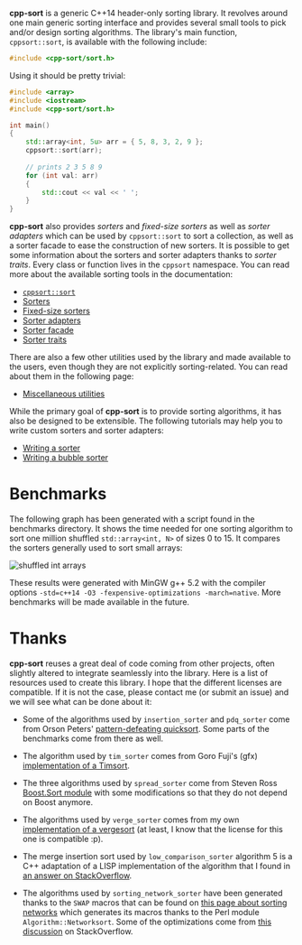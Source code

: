 **cpp-sort** is a generic C++14 header-only sorting library. It revolves
around one main generic sorting interface and provides several small tools
to pick and/or design sorting algorithms. The library's main function,
`cppsort::sort`, is available with the following include:

```cpp
#include <cpp-sort/sort.h>
```

Using it should be pretty trivial:

```cpp
#include <array>
#include <iostream>
#include <cpp-sort/sort.h>

int main()
{
    std::array<int, 5u> arr = { 5, 8, 3, 2, 9 };
    cppsort::sort(arr);
    
    // prints 2 3 5 8 9
    for (int val: arr)
    {
        std::cout << val << ' ';
    }
}
```

**cpp-sort** also provides *sorters* and *fixed-size sorters* as well as *sorter
adapters* which can be used by `cppsort::sort` to sort a collection, as well as a
sorter facade to ease the construction of new sorters. It is possible to get some
information about the sorters and sorter adapters thanks to *sorter traits*. Every
class or function lives in the `cppsort` namespace. You can read more about the
available sorting tools in the documentation:

* [`cppsort::sort`](doc/sort.md)
* [Sorters](doc/sorters.md)
* [Fixed-size sorters](doc/fixed-sorters.md)
* [Sorter adapters](doc/sorter-adapters.md)
* [Sorter facade](doc/sorter-facade.md)
* [Sorter traits](doc/sorter-traits.md)

There are also a few other utilities used by the library and made available
to the users, even though they are not explicitly sorting-related. You can
read about them in the following page:

* [Miscellaneous utilities](doc/utilities.md)

While the primary goal of **cpp-sort** is to provide sorting algorithms, it has
also be designed to be extensible. The following tutorials may help you to write
custom sorters and sorter adapters:

* [Writing a sorter](doc/writing-sorter.md)
* [Writing a bubble sorter](doc/writing-bubble-sorter.md)

# Benchmarks

The following graph has been generated with a script found in the benchmarks
directory. It shows the time needed for one sorting algorithm to sort one million
shuffled `std::array<int, N>` of sizes 0 to 15. It compares the sorters generally
used to sort small arrays:

![shuffled int arrays](https://i.imgur.com/GaRHn9x.png)

These results were generated with MinGW g++ 5.2 with the compiler options
`-std=c++14 -O3 -fexpensive-optimizations -march=native`. More benchmarks will be
made available in the future.

# Thanks

**cpp-sort** reuses a great deal of code coming from other projects, often slightly
altered to integrate seamlessly into the library. Here is a list of resources used
to create this library. I hope that the different licenses are compatible. If it is
not the case, please contact me (or submit an issue) and we will see what can be
done about it:

* Some of the algorithms used by `insertion_sorter` and `pdq_sorter` come from
Orson Peters' [pattern-defeating quicksort](https://github.com/orlp/pdqsort). Some
parts of the benchmarks come from there as well.

* The algorithm used by `tim_sorter` comes from Goro Fuji's (gfx) [implementation
of a Timsort](https://github.com/gfx/cpp-TimSort).

* The three algorithms used by `spread_sorter` come from Steven Ross [Boost.Sort
module](http://www.boost.org/doc/libs/1_59_0/libs/sort/doc/html/index.html) with
some modifications so that they do not depend on Boost anymore.

* The algorithms used by `verge_sorter` comes from my own [implementation of a
vergesort](https://github.com/Morwenn/vergesort) (at least, I know that the license
for this one is compatible :p).

* The merge insertion sort used by `low_comparison_sorter` algorithm 5 is a C++
adaptation of a LISP implementation of the algorithm that I found in [an answer
on StackOverflow](http://stackoverflow.com/a/1935491/1364752).

* The algorithms used by `sorting_network_sorter` have been generated thanks to the
`SWAP` macros that can be found on [this page about sorting networks](http://pages.ripco.net/~jgamble/nw.html)
which generates its macros thanks to the Perl module `Algorithm::Networksort`. Some
of the optimizations come from [this discussion](http://stackoverflow.com/q/2786899/1364752)
on StackOverflow.
